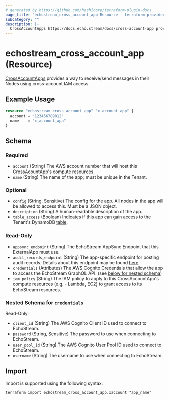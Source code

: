 ```yaml
---
# generated by https://github.com/hashicorp/terraform-plugin-docs
page_title: "echostream_cross_account_app Resource - terraform-provider-echostream"
subcategory: ""
description: |-
  CrossAccountApps https://docs.echo.stream/docs/cross-account-app provides a way to receive/send messages in their Nodes using cross-account IAM access.
---
```


# echostream_cross_account_app (Resource)

[CrossAccountApps](https://docs.echo.stream/docs/cross-account-app) provides a way to receive/send messages in their Nodes using cross-account IAM access.

## Example Usage

```terraform
resource "echostream_cross_account_app" "x_account_app" {
  account = "123456789012"
  name    = "x_account_app"
}
```

<!-- schema generated by tfplugindocs -->
## Schema

### Required

- `account` (String) The AWS account number that will host this CrossAcountApp's compute resources.
- `name` (String) The name of the app; must be unique in the Tenant.

### Optional

- `config` (String, Sensitive) The config for the app. All nodes in the app will be allowed to access this. Must be a JSON object.
- `description` (String) A human-readable description of the app.
- `table_access` (Boolean) Indicates if this app can gain access to the Tenant's DynamoDB [table](https://docs.echo.stream/docs/table).

### Read-Only

- `appsync_endpoint` (String) The EchoStream AppSync Endpoint that this ExternalApp must use.
- `audit_records_endpoint` (String) The app-specific endpoint for posting audit records. Details about this endpoint may be found [here](https://docs.echo.stream/docs/auditing-messages-from-cross-accountexternalmanaged-apps#auditing-without-use-of-the-echostreamnode-package).
- `credentials` (Attributes) The AWS Cognito Credentials that allow the app to access the EchoStream GraphQL API. (see [below for nested schema](#nestedatt--credentials))
- `iam_policy` (String) The IAM policy to apply to this CrossAccountApp's compute resources (e.g. - Lambda, EC2) to grant access to its EchoStream resources.

<a id="nestedatt--credentials"></a>
### Nested Schema for `credentials`

Read-Only:

- `client_id` (String) The AWS Cognito Client ID used to connect to EchoStream.
- `password` (String, Sensitive) The password to use when connecting to EchoStream.
- `user_pool_id` (String) The AWS Cognito User Pool ID used to connect to EchoStream.
- `username` (String) The username to use when connecting to EchoStream.

## Import

Import is supported using the following syntax:

```shell
terraform import echostream_cross_account_app.xaccount "app_name"
```
